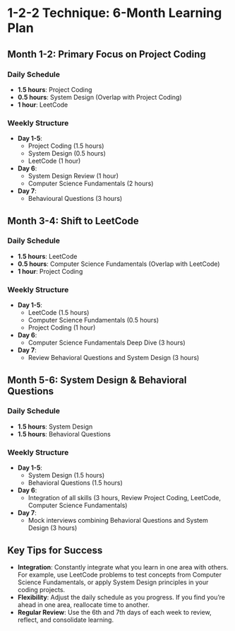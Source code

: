 # 1-2-2 Technique: 6-Month Learning Plan

## Month 1-2: Primary Focus on Project Coding
### Daily Schedule
- **1.5 hours**: Project Coding
- **0.5 hours**: System Design (Overlap with Project Coding)
- **1 hour**: LeetCode

### Weekly Structure
- **Day 1-5**:
  - Project Coding (1.5 hours)
  - System Design (0.5 hours)
  - LeetCode (1 hour)
- **Day 6**:
  - System Design Review (1 hour)
  - Computer Science Fundamentals (2 hours)
- **Day 7**:
  - Behavioural Questions (3 hours)

## Month 3-4: Shift to LeetCode
### Daily Schedule
- **1.5 hours**: LeetCode
- **0.5 hours**: Computer Science Fundamentals (Overlap with LeetCode)
- **1 hour**: Project Coding

### Weekly Structure
- **Day 1-5**:
  - LeetCode (1.5 hours)
  - Computer Science Fundamentals (0.5 hours)
  - Project Coding (1 hour)
- **Day 6**:
  - Computer Science Fundamentals Deep Dive (3 hours)
- **Day 7**:
  - Review Behavioral Questions and System Design (3 hours)

## Month 5-6: System Design & Behavioral Questions
### Daily Schedule
- **1.5 hours**: System Design
- **1.5 hours**: Behavioral Questions

### Weekly Structure
- **Day 1-5**:
  - System Design (1.5 hours)
  - Behavioral Questions (1.5 hours)
- **Day 6**:
  - Integration of all skills (3 hours, Review Project Coding, LeetCode, Computer Science Fundamentals)
- **Day 7**:
  - Mock interviews combining Behavioral Questions and System Design (3 hours)

## Key Tips for Success
- **Integration**: Constantly integrate what you learn in one area with others. For example, use LeetCode problems to test concepts from Computer Science Fundamentals, or apply System Design principles in your coding projects.
- **Flexibility**: Adjust the daily schedule as you progress. If you find you’re ahead in one area, reallocate time to another.
- **Regular Review**: Use the 6th and 7th days of each week to review, reflect, and consolidate learning.
